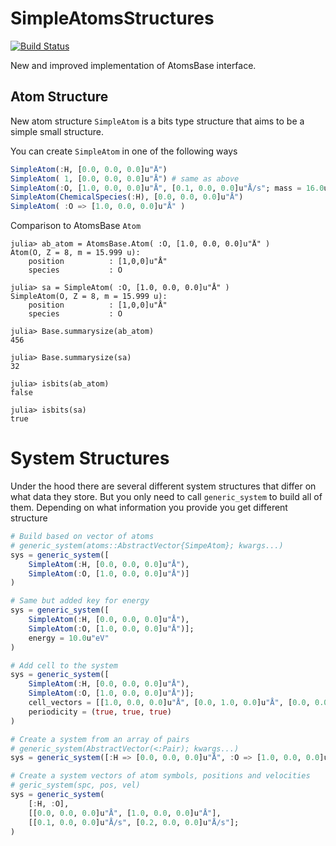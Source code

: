# SimpleAtomsStructures

[![Build Status](https://github.com/tjjarvinen/SimpleAtomsStructures.jl/actions/workflows/CI.yml/badge.svg?branch=main)](https://github.com/tjjarvinen/SimpleAtomsStructures.jl/actions/workflows/CI.yml?query=branch%3Amain)


New and improved implementation of AtomsBase interface.

## Atom Structure

New atom structure `SimpleAtom` is a bits type structure that aims to be a simple small structure.

You can create `SimpleAtom` in one of the following ways

```julia
SimpleAtom(:H, [0.0, 0.0, 0.0]u"Å")
SimpleAtom( 1, [0.0, 0.0, 0.0]u"Å") # same as above
SimpleAtom(:O, [1.0, 0.0, 0.0]u"Å", [0.1, 0.0, 0.0]u"Å/s"; mass = 16.0u"u", charge = -1.0u"q")
SimpleAtom(ChemicalSpecies(:H), [0.0, 0.0, 0.0]u"Å")
SimpleAtom( :O => [1.0, 0.0, 0.0]u"Å" )
```


Comparison to AtomsBase `Atom`
```julia-repl
julia> ab_atom = AtomsBase.Atom( :O, [1.0, 0.0, 0.0]u"Å" )
Atom(O, Z = 8, m = 15.999 u):
    position          : [1,0,0]u"Å"
    species           : O

julia> sa = SimpleAtom( :O, [1.0, 0.0, 0.0]u"Å" )
SimpleAtom(O, Z = 8, m = 15.999 u):
    position          : [1,0,0]u"Å"
    species           : O

julia> Base.summarysize(ab_atom)
456

julia> Base.summarysize(sa)
32

julia> isbits(ab_atom)
false

julia> isbits(sa)
true
```

# System Structures

Under the hood there are several different system structures that differ on what data they store. But you only need to call `generic_system` to build all of them.
Depending on what information you provide you get different structure

```julia
# Build based on vector of atoms
# generic_system(atoms::AbstractVector{SimpeAtom}; kwargs...)
sys = generic_system([
    SimpleAtom(:H, [0.0, 0.0, 0.0]u"Å"), 
    SimpleAtom(:O, [1.0, 0.0, 0.0]u"Å")]
)

# Same but added key for energy
sys = generic_system([
    SimpleAtom(:H, [0.0, 0.0, 0.0]u"Å"),
    SimpleAtom(:O, [1.0, 0.0, 0.0]u"Å")];
    energy = 10.0u"eV"
)

# Add cell to the system
sys = generic_system([
    SimpleAtom(:H, [0.0, 0.0, 0.0]u"Å"),
    SimpleAtom(:O, [1.0, 0.0, 0.0]u"Å")]; 
    cell_vectors = [[1.0, 0.0, 0.0]u"Å", [0.0, 1.0, 0.0]u"Å", [0.0, 0.0, 1.0]u"Å"], 
    periodicity = (true, true, true)
)

# Create a system from an array of pairs
# generic_system(AbstractVector(<:Pair); kwargs...)
sys = generic_system([:H => [0.0, 0.0, 0.0]u"Å", :O => [1.0, 0.0, 0.0]u"Å"])

# Create a system vectors of atom symbols, positions and velocities
# geric_system(spc, pos, vel)
sys = generic_system(
    [:H, :O],
    [[0.0, 0.0, 0.0]u"Å", [1.0, 0.0, 0.0]u"Å"],
    [[0.1, 0.0, 0.0]u"Å/s", [0.2, 0.0, 0.0]u"Å/s"];
)
```